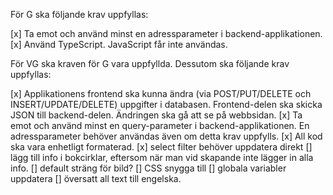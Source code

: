 För G ska följande krav uppfyllas:

[x]    Ta emot och använd minst en adressparameter i backend-applikationen.
[x]    Använd TypeScript. JavaScript får inte användas.

För VG ska kraven för G vara uppfyllda. Dessutom ska följande krav uppfyllas:

[x]    Applikationens frontend ska kunna ändra (via POST/PUT/DELETE och INSERT/UPDATE/DELETE) uppgifter i databasen. Frontend-delen ska skicka JSON till backend-delen. Ändringen ska gå att se på webbsidan.
[x]   Ta emot och använd minst en query-parameter i backend-applikationen. En adressparameter behöver användas även om detta krav uppfylls.
[x]    All kod ska vara enhetligt formaterad.
[x]  select filter behöver uppdatera direkt
[]  lägg till info i bokcirklar, eftersom när man vid skapande inte lägger in alla info.
[]  default sträng för bild?
[]  CSS snygga till
[]  globala variabler uppdatera
[]  översatt all text till engelska.
